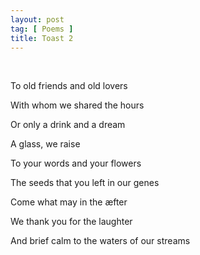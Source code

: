 ```yaml
---
layout: post
tag: [ Poems ]
title: Toast 2
---
```


<br/>

To old friends and old lovers

With whom we shared the hours

Or only a drink and a dream

A glass, we raise

To your words and your flowers

The seeds that you left in our genes

Come what may in the æfter

We thank you for the laughter

And brief calm to the waters of our streams

<br/>

